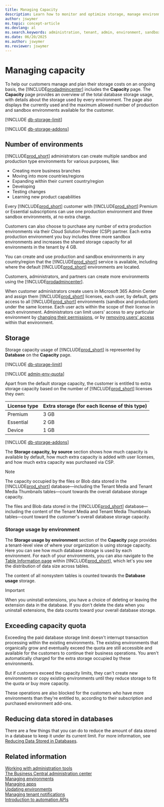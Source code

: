```yaml
---
title: Managing Capacity
description: Learn how to monitor and optimize storage, manage environments, and stay within your quota using the administration center.
author: jswymer
ms.topic: concept-article
ms.devlang: al
ms.search.keywords: administration, tenant, admin, environment, sandbox, storage, capacity, quota, limit, database size
ms.date: 06/20/2025
ms.author: jswymer
ms.reviewer: jswymer
---
```


# Managing capacity

To help our customers manage and plan their storage costs on an ongoing basis, the [!INCLUDE[prodadmincenter](../developer/includes/prodadmincenter.md)] includes the **Capacity** page. The **Capacity** page provides an overview of the total database storage usage, with details about the storage used by every environment. The page also displays the currently used and the maximum allowed number of production and sandbox environments available for the customer.  

[!INCLUDE [db-storage-limit](../includes/db-storage-limit.md)]

[!INCLUDE [db-storage-addons](../includes/db-storage-addons.md)]

## Number of environments

[!INCLUDE[prod_short](../developer/includes/prod_short.md)] administrators can create multiple sandbox and production type environments for various purposes, like:

- Creating more business branches
- Moving into more countries/regions
- Expanding within their current country/region
- Developing
- Testing changes
- Learning new product capabilities

Every [!INCLUDE[prod_short](../developer/includes/prod_short.md)] customer with [!INCLUDE[prod_short](../developer/includes/prod_short.md)] Premium or Essential subscriptions can use one production environment and three sandbox environments, at no extra charge.  

Customers can also choose to purchase any number of extra production environments via their Cloud Solution Provider (CSP) partner. Each extra production environment you buy includes three more sandbox environments and increases the shared storage capacity for all environments in the tenant by 4 GB.

You can create and use production and sandbox environments in any country/region that the [!INCLUDE[prod_short](../developer/includes/prod_short.md)] service is available, including where the default [!INCLUDE[prod_short](../developer/includes/prod_short.md)] environments are located.

 Customers, administrators, and partners can create more environments using the [!INCLUDE[prodadmincenter](../developer/includes/prodadmincenter.md)].

When customer administrators create users in Microsoft 365 Admin Center and assign them [!INCLUDE[prod_short](../developer/includes/prod_short.md)] licenses, each user, by default, gets access to all [!INCLUDE[prod_short](../developer/includes/prod_short.md)] environments (sandbox and production) under the same license. Each user acts within the scope of their license in each environment.
Administrators can limit users' access to any particular environment by [changing their permissions](/dynamics365/business-central/ui-define-granular-permissions), or by [removing users' access](/dynamics365/business-central/ui-how-users-permissions#to-remove-a-users-access-to-the-system) within that environment.

## Storage

Storage capacity usage of [!INCLUDE[prod_short](../developer/includes/prod_short.md)] is represented by **Database** on the **Capacity** page.  

[!INCLUDE [db-storage-limit](../includes/db-storage-limit.md)]

[!INCLUDE [admin-env-quota](../developer/includes/admin-env-quota.md)]

Apart from the default storage capacity, the customer is entitled to extra storage capacity based on the number of [!INCLUDE[prod_short](../developer/includes/prod_short.md)] licenses they own:  

|License type|Extra storage (for each license of this type)|
|------|-----------|
|Premium| 3 GB|
|Essential| 2 GB|
|Device|1 GB|

[!INCLUDE [db-storage-addons](../includes/db-storage-addons.md)]

The **Storage capacity, by source** section shows how much capacity is available by default, how much extra capacity is added with user licenses, and how much extra capacity was purchased via CSP.  

> [!NOTE]
> The capacity occupied by the files or Blob data stored in the [!INCLUDE[prod_short](../developer/includes/prod_short.md)] database&mdash;including the Tenant Media and Tenant Media Thumbnails tables&mdash;count towards the overall database storage capacity.  

The files and Blob data stored in the [!INCLUDE[prod_short](../developer/includes/prod_short.md)] database—including the content of the Tenant Media and Tenant Media Thumbnails tables—count toward the customer's overall database storage capacity.

### Storage usage by environment

The **Storage usage by environment** section of the **Capacity** page provides a tenant-level view of where your organization is using storage capacity. Here you can see how much database storage is used by each environment. For each of your environments, you can also navigate to the [Table Information page](/dynamics365/business-central/admin-view-table-information) within [!INCLUDE[prod_short](../developer/includes/prod_short.md)], which let's you see the distribution of data size across tables.

The content of all nonsystem tables is counted towards the **Database usage** storage. 

> [!IMPORTANT]
> When you uninstall extensions, you have a choice of deleting or leaving the extension data in the database. If you don't delete the data when you uninstall extensions, the data counts toward your overall database storage.

## Exceeding capacity quota

Exceeding the paid database storage limit doesn't interrupt transaction processing within the existing environments. The existing environments that organically grow and eventually exceed the quota are still accessible and available for the customers to continue their business operations. You aren't automatically charged for the extra storage occupied by these environments.

But if customers exceed the capacity limits, they can't create new environments or copy existing environments until they reduce storage to fit the quota or buy more capacity.

These operations are also blocked for the customers who have more environments than they're entitled to, according to their subscription and purchased environment add-ons.  

## Reducing data stored in databases

There are a few things that you can do to reduce the amount of data stored in a database to keep it under its current limit. For more information, see [Reducing Data Stored in Databases](database-reduce-data.md).

## Related information

[Working with administration tools](administration.md)  
[The Business Central administration center](tenant-admin-center.md)  
[Managing environments](tenant-admin-center-environments.md)  
[Managing apps](tenant-admin-center-manage-apps.md)  
[Updating environments](tenant-admin-center-update-management.md)  
[Managing tenant notifications](tenant-admin-center-notifications.md)  
[Introduction to automation APIs](itpro-introduction-to-automation-apis.md)  
